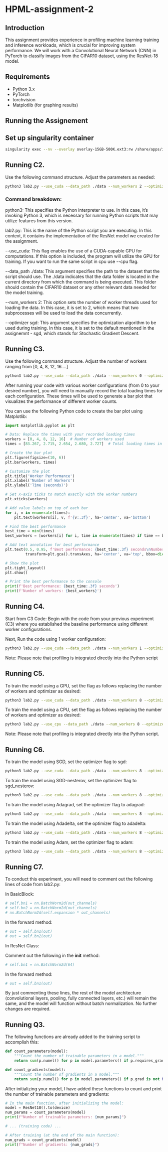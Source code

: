 # HPML-assignment-2

## Introduction
This assignment provides experience in profiling machine learning training and inference workloads, which is crucial for improving system performance. We will work with a Convolutional Neural Network (CNN) in PyTorch to classify images from the CIFAR10 dataset, using the ResNet-18 model.

## Requirements
- Python 3.x
- PyTorch
- torchvision
- Matplotlib (for graphing results)

## Running the Assignement
## Set up singularity container
```bash
singularity exec --nv --overlay overlay-15GB-500K.ext3:rw /share/apps/images/cuda12.1.1-cudnn8.9.0-devel-ubuntu22.04.2.sif /bin/bash
```
## Running C2. 
Use the following command structure. Adjust the parameters as needed:

```bash
python3 lab2.py --use_cuda --data_path ./data --num_workers 2 --optimizer sgd
```
### Command breakdown:

python3: This specifies the Python interpreter to use. In this case, it’s invoking Python 3, which is necessary for running Python scripts that may utilize features from this version.

lab2.py: This is the name of the Python script you are executing. In this context, it contains the implementation of the ResNet model we created for the assignment.

--use_cuda: This flag enables the use of a CUDA-capable GPU for computations. If this option is included, the program will utilize the GPU for training. If you want to run the same script in cpu use --cpu flag.

--data_path ./data: This argument specifies the path to the dataset that the script should use. The ./data indicates that the data folder is located in the current directory from which the command is being executed. This folder should contain the CIFAR10 dataset or any other relevant data needed for the model training.

--num_workers 2: This option sets the number of worker threads used for loading the data. In this case, it is set to 2, which means that two subprocesses will be used to load the data concurrently. 

--optimizer sgd: This argument specifies the optimization algorithm to be used during training. In this case, it is set to the default mentioned in the assignemnt - sgd, which stands for Stochastic Gradient Descent. 

## Running C3.
Use the following command structure. Adjust the number of workers ranging from [0, 4, 8, 12, 16....]
```bash
python3 lab2.py --use_cuda --data_path ./data --num_workers 0 --optimizer sgd
```
After running your code with various worker configurations (from 0 to your desired number), you will need to manually record the total loading times for each configuration. These times will be used to generate a bar plot that visualizes the performance of different worker counts.

You can use the following Python code to create the bar plot using Matplotlib:
```python
import matplotlib.pyplot as plt

# Data: Replace the times with your recorded loading times
workers = [0, 4, 8, 12, 16]  # Number of workers used
times = [83.267, 2.715, 2.654, 2.680, 2.727]  # Total loading times in seconds

# Create the bar plot
plt.figure(figsize=(10, 6))
plt.bar(workers, times)

# Customize the plot
plt.title('Worker Performance')
plt.xlabel('Number of Workers')
plt.ylabel('Time (seconds)')

# Set x-axis ticks to match exactly with the worker numbers
plt.xticks(workers)

# Add value labels on top of each bar
for i, v in enumerate(times):
    plt.text(workers[i], v, f'{v:.3f}', ha='center', va='bottom')

# Find the best performance
best_time = min(times)
best_workers = [workers[i] for i, time in enumerate(times) if time == best_time]

# Add text annotation for best performance
plt.text(0.5, 0.95, f'Best performance: {best_time:.3f} seconds\nNumber of workers: {best_workers}', 
         transform=plt.gca().transAxes, ha='center', va='top', bbox=dict(facecolor='white', alpha=0.8))

# Show the plot
plt.tight_layout()
plt.show()

# Print the best performance to the console
print(f'Best performance: {best_time:.3f} seconds')
print(f'Number of workers: {best_workers}')

```

## Running C4.

Start from C3 Code: Begin with the code from your previous experiment (C3) where you established the baseline performance using different worker configurations.

Next, Run the code using 1 worker configuration:
```bash
python3 lab2.py --use_cuda --data_path ./data --num_workers 1 --optimizer sgd
```

Note: Please note that profiling is integrated directly into the Python script

## Running C5.
To train the model using a GPU, set the flag as follows replacing the number of workers and optimizer as desired:
```bash
python3 lab2.py --use_cuda --data_path ./data --num_workers 8 --optimizer sgd
```
To train the model using a CPU, set the flag as follows replacing the number of workers and optimizer as desired:
```bash
python3 lab2.py --use_cpu --data_path ./data --num_workers 8 --optimizer sgd
```
Note: Please note that profiling is integrated directly into the Python script.

## Running C6.
To train the model using SGD, set the optimizer flag to sgd:
```bash
python3 lab2.py --use_cuda --data_path ./data --num_workers 8 --optimizer sgd
```
To train the model using SGD-nesterov, set the optimizer flag to sgd_nesterov:
```bash
python3 lab2.py --use_cuda --data_path ./data --num_workers 8 --optimizer sgd_nesterov
```

To train the model using Adagrad, set the optimizer flag to adagrad:
```bash
python3 lab2.py --use_cuda --data_path ./data --num_workers 8 --optimizer adagrad
```

To train the model using Adadelta, set the optimizer flag to adadelta:
```bash
python3 lab2.py --use_cuda --data_path ./data --num_workers 8 --optimizer adadelta
```

To train the model using Adam, set the optimizer flag to adam:
```bash
python3 lab2.py --use_cuda --data_path ./data --num_workers 8 --optimizer adam
```

## Running C7.
To conduct this experiment, you will need to comment out the following lines of code from lab2.py:

In BasicBlock:
```python
# self.bn1 = nn.BatchNorm2d(out_channels)
# self.bn2 = nn.BatchNorm2d(out_channels)
# nn.BatchNorm2d(self.expansion * out_channels)
```
In the forward method:
```python
# out = self.bn1(out)
# out = self.bn2(out)
```
In ResNet Class:

Comment out the following in the __init__ method:
```python
# self.bn1 = nn.BatchNorm2d(64)
```

In the forward method:
```python
# out = self.bn1(out)
```

By just commenting these lines, the rest of the model architecture (convolutional layers, pooling, fully connected layers, etc.) will remain the same, and the model will function without batch normalization. No further changes are required.

## Running Q3.
The following functions are already added to the training script to accomplish this:
```python
def count_parameters(model):
    """Count the number of trainable parameters in a model."""
    return sum(p.numel() for p in model.parameters() if p.requires_grad)

def count_gradients(model):
    """Count the number of gradients in a model."""
    return sum(p.numel() for p in model.parameters() if p.grad is not None)
```
After initializing your model, I have added these functions to count and print the number of trainable parameters and gradients:
```python
# In the main function, after initializing the model:
model = ResNet18().to(device)
num_params = count_parameters(model)
print(f"Number of trainable parameters: {num_params}")

# ... (training code) ...

# After training (at the end of the main function):
num_grads = count_gradients(model)
print(f"Number of gradients: {num_grads}")

```







